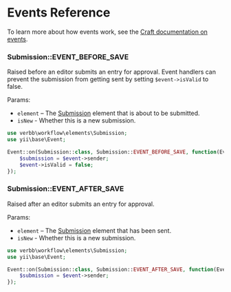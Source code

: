 # Events Reference

To learn more about how events work, see the [Craft documentation on events](https://docs.craftcms.com/v3/extend/updating-plugins.html#events).

### Submission::EVENT_BEFORE_SAVE

Raised before an editor submits an entry for approval. Event handlers can prevent the submission from getting sent by setting `$event->isValid` to false.

Params:

- `element` – The [Submission](/craft-plugins/workflow/docs/developers/submissions) element that is about to be submitted.
- `isNew` - Whether this is a new submission.

```php
use verbb\workflow\elements\Submission;
use yii\base\Event;

Event::on(Submission::class, Submission::EVENT_BEFORE_SAVE, function(Event $event) {
    $submission = $event->sender;
    $event->isValid = false;
});
```

### Submission::EVENT_AFTER_SAVE

Raised after an editor submits an entry for approval.

Params:

- `element` – The [Submission](/craft-plugins/workflow/docs/developers/submissions) element that has been sent.
- `isNew` - Whether this is a new submission.

```php
use verbb\workflow\elements\Submission;
use yii\base\Event;

Event::on(Submission::class, Submission::EVENT_AFTER_SAVE, function(Event $event) {
    $submission = $event->sender;
});
```

